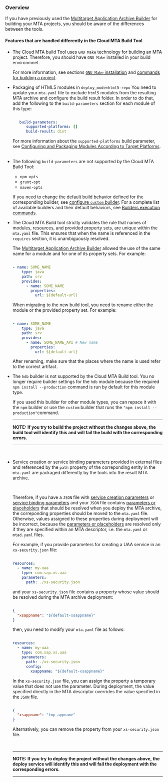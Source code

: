 ### Overview
If you have previously used the [Multitarget Application Archive Builder](https://help.sap.com/viewer/58746c584026430a890170ac4d87d03b/Cloud/en-US/ba7dd5a47b7a4858a652d15f9673c28d.html) for building your MTA projects, you should be aware of the differences between the tools.


#### Features that are handled differently in the Cloud MTA Build Tool
<ul>
<li>

The Cloud MTA build Tool uses `GNU Make` technology for building an MTA project. Therefore, you should have `GNU Make` installed in your build environmnet. 

For more information, see sections [`GNU Make` installation](makefile.md) and [commands for building a project](usage.md#how-to-build-an-mta-archive-from-the-project-sources). 
&nbsp;
</li>
<li>

Packaging of HTML5 modules in `deploy_mode=html5-repo`
You need to update your `mta.yaml` file to exclude `html5` modules from the resulting MTA archive and configure the build result folder. In order to do that, add the following to the `build-parameters` section for each  module of this type:

```yaml

   build-parameters:
      supported-platforms: []
      build-result: dist
```
For more information about the `supported-platforms` build parameter, see [Configuring and Packaging Modules According to Target Platforms](configuration.md#configuring-and-packaging-modules-according-to-target-platforms). 
&nbsp;
</li>

<li>

The following `build-parameters` are not supported by the Cloud MTA Build Tool: <ul><li>`npm-opts`<li>`grunt-opt`<li>`maven-opts`</ul>

If you need to change the default build behavior defined for the corresponding builder, see [configure `custom` builder](configuration.md#configuring-the-custom-builder). For a complete list of available builders and their default behaviors, see [Builders execution commands](https://github.com/SAP/cloud-mta-build-tool/blob/master/configs/builder_type_cfg.yaml). 
&nbsp;
</li>


<li>

The Cloud MTA Build tool strictly validates the rule that names of modules, resources, and provided property sets, are unique within the `mta.yaml` file. This ensures that when the name is referenced in the `requires` section, it is unambiguously resolved.  

The [Multitarget Application Archive Builder](https://help.sap.com/viewer/58746c584026430a890170ac4d87d03b/Cloud/en-US/ba7dd5a47b7a4858a652d15f9673c28d.html) allowed the use of the same name for a module and for one of its property sets. For example:

```yaml

- name: SOME_NAME
    type: java
    path: srv
    provides:
      - name: SOME_NAME
        properties:
          url: ${default-url}
```

When migrating to the new build tool, you need to rename either the module or the provided property set. For example:

```yaml

- name: SOME_NAME
    type: java
    path: srv
    provides:
      - name: SOME_NAME_API # New name
        properties:
          url: ${default-url}
```
After renaming, make sure that the places where the name is used refer to the correct artifact. 
&nbsp;
</li>

<li>

The `hdb` builder is not supported by the Cloud MTA Build tool.  You no longer require builder settings for the `hdb` module because the required `npm install --production` command is run by default for this module type.

If you used this builder for other module types, you can repace it with the `npm` builder or use the `custom` builder that runs the `"npm install --production"`command. 
&nbsp;

</li>

---
**NOTE:**
<b>If you try to build the project without the changes above, the build tool will identify this and will fail the build with the corresponding errors.</b>

---

&nbsp;
<li>

Service creation or service binding parameters provided in external files and referenced by the `path` property of the correponding entity in the `mta.yaml` are packaged differently by the tools into the result MTA archive.

&nbsp;

Therefore, if you have a `JSON` file with [service creation parameters](https://help.sap.com/viewer/65de2977205c403bbc107264b8eccf4b/Cloud/en-US/a36df26b36484129b482ae20c3eb8004.html) or [service binding parameters](https://help.sap.com/viewer/65de2977205c403bbc107264b8eccf4b/Cloud/en-US/c7b09b79d3bb4d348a720ba27fe9a2d5.html)  and your `JSON` file contains [parameters or placeholders](https://help.sap.com/viewer/65de2977205c403bbc107264b8eccf4b/Cloud/en-US/490c8f71e2b74bc0a59302cada66117c.html) that should be resolved when you deploy the MTA archive, the correponding properties should be moved to the `mta.yaml` file. Otherwise, values assigned to these properties during deployment will be incorrect, because the [parameters or placeholders](https://help.sap.com/viewer/65de2977205c403bbc107264b8eccf4b/Cloud/en-US/490c8f71e2b74bc0a59302cada66117c.html) are resolved only if they are specified within an MTA descriptor, i.e. the `mta.yaml` or `mtad.yaml` files.  &nbsp;

For example, if you provide parameters for creating a UAA service in an `xs-security.json` file:

```yaml

resources:
  - name: my-uaa
    type: com.sap.xs.uaa
    parameters:
      path: ./xs-security.json
```

and your `xs-security.json` file contains a property whose value should be resolved during the MTA archive deployment:

```json

{
  "xsappname": "${default-xsappname}"
}
```

then, you need to modify your `mta.yaml` file as follows:


```yaml

resources:
  - name: my-uaa
    type: com.sap.xs.uaa
    parameters:
      path: ./xs-security.json
      config:
        xsappname: "${default-xsappname}"
```

 In the `xs-security.json` file, you can assign the property a temporary value that does not use the parameter. During deployment, the value specified directly in the MTA descriptor overrides the value specified in the `JSON` file. 

```json

{
  "xsappname": "tmp_appname"
}
```

Alternatively, you can remove the property from your `xs-security.json` file.

&nbsp; &nbsp;


---
**NOTE:**
<b>If you try to deploy the project without the changes above, the deploy service will identify this and will fail the deployment with the corresponding errors.</b>

---


</li>

</ul>